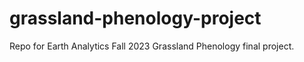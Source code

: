 # grassland-phenology-project
Repo for Earth Analytics Fall 2023 Grassland Phenology final project.

